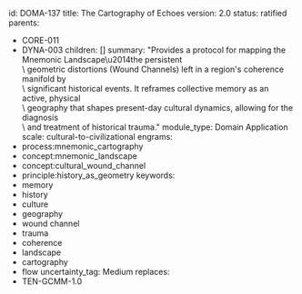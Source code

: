 id: DOMA-137
title: The Cartography of Echoes
version: 2.0
status: ratified
parents:
- CORE-011
- DYNA-003
children: []
summary: "Provides a protocol for mapping the Mnemonic Landscape\u2014the persistent\
  \ geometric distortions (Wound Channels) left in a region's coherence manifold by\
  \ significant historical events. It reframes collective memory as an active, physical\
  \ geography that shapes present-day cultural dynamics, allowing for the diagnosis\
  \ and treatment of historical trauma."
module_type: Domain Application
scale: cultural-to-civilizational
engrams:
- process:mnemonic_cartography
- concept:mnemonic_landscape
- concept:cultural_wound_channel
- principle:history_as_geometry
keywords:
- memory
- history
- culture
- geography
- wound channel
- trauma
- coherence
- landscape
- cartography
- flow
uncertainty_tag: Medium
replaces:
- TEN-GCMM-1.0